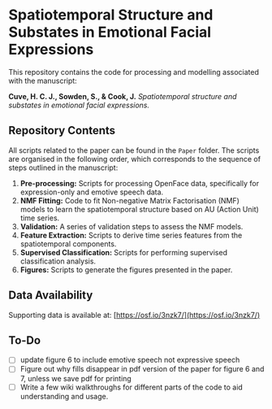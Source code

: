 # Spatiotemporal Structure and Substates in Emotional Facial Expressions

This repository contains the code for processing and modelling associated with the manuscript:

**Cuve, H. C. J., Sowden, S., & Cook, J.** *Spatiotemporal structure and substates in emotional facial expressions.*

## Repository Contents

All scripts related to the paper can be found in the `Paper` folder. The scripts are organised in the following order, which corresponds to the sequence of steps outlined in the manuscript:

1. **Pre-processing:** Scripts for processing OpenFace data, specifically for expression-only and emotive speech data.
2. **NMF Fitting:** Code to fit Non-negative Matrix Factorisation (NMF) models to learn the spatiotemporal structure based on AU (Action Unit) time series.
3. **Validation:** A series of validation steps to assess the NMF models.
4. **Feature Extraction:** Scripts to derive time series features from the spatiotemporal components.
5. **Supervised Classification:** Scripts for performing supervised classification analysis.
6. **Figures:** Scripts to generate the figures presented in the paper.


## Data Availability

Supporting data is available at: [https://osf.io/3nzk7/](https://osf.io/3nzk7/)



## To-Do

- [ ] update figure 6 to include emotive speech not expressive speech
- [ ] Figure out why fills disappear in pdf version of the paper for figure 6 and 7, unless we save pdf for printing
- [ ] Write a few wiki walkthroughs for different parts of the code to aid understanding and usage.
